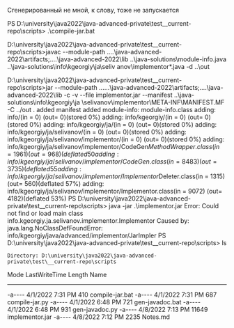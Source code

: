 Сгенерированный не мной, к слову, тоже не запускается

PS D:\university\java2022\java-advanced-private\test\__current-repo\scripts> .\compile-jar.bat

D:\university\java2022\java-advanced-private\test\__current-repo\scripts>javac --module-path ..\..\java-advanced-2022\artifacts;..\..\java-advanced-2022\lib ..\java-solutions\module-info.java ..\java-solutions\info\kgeorgiy\ja\seliv
anov\implementor\*.java -d ..\out

D:\university\java2022\java-advanced-private\test\__current-repo\scripts>jar --module-path ..\..\..\java-advanced-2022\artifacts;..\..\java-advanced-2022\lib -c -v --file implementor.jar --manifest ..\java-solutions\info\kgeorgiy\ja
\selivanov\implementor\META-INF\MANIFEST.MF -C ../out .
added manifest
added module-info: module-info.class
adding: info/(in = 0) (out= 0)(stored 0%)
adding: info/kgeorgiy/(in = 0) (out= 0)(stored 0%)
adding: info/kgeorgiy/ja/(in = 0) (out= 0)(stored 0%)
adding: info/kgeorgiy/ja/selivanov/(in = 0) (out= 0)(stored 0%)
adding: info/kgeorgiy/ja/selivanov/implementor/(in = 0) (out= 0)(stored 0%)
adding: info/kgeorgiy/ja/selivanov/implementor/CodeGen$MethodWrapper.class(in = 1961) (out= 968)(deflated 50%)
adding: info/kgeorgiy/ja/selivanov/implementor/CodeGen.class(in = 8483) (out= 3735)(deflated 55%)
adding: info/kgeorgiy/ja/selivanov/implementor/Implementor$Deleter.class(in = 1315) (out= 560)(deflated 57%)
adding: info/kgeorgiy/ja/selivanov/implementor/Implementor.class(in = 9072) (out= 4182)(deflated 53%)
PS D:\university\java2022\java-advanced-private\test\__current-repo\scripts> java -jar .\implementor.jar
Error: Could not find or load main class info.kgeorgiy.ja.selivanov.implementor.Implementor
Caused by: java.lang.NoClassDefFoundError: info/kgeorgiy/java/advanced/implementor/JarImpler
PS D:\university\java2022\java-advanced-private\test\__current-repo\scripts> ls


    Directory: D:\university\java2022\java-advanced-private\test\__current-repo\scripts


Mode                 LastWriteTime         Length Name
----                 -------------         ------ ----
-a----          4/1/2022   7:31 PM            410 compile-jar.bat
-a----          4/1/2022   7:31 PM            687 compile-jar.py
-a----          4/1/2022   6:48 PM            721 gen-javadoc.bat
-a----          4/1/2022   6:48 PM            931 gen-javadoc.py
-a----          4/8/2022   7:13 PM          11649 implementor.jar
-a----          4/8/2022   7:12 PM           2235 Notes.md
